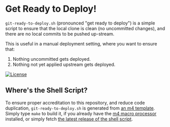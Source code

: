 # Get Ready to Deploy!

`git-ready-to-deploy.sh` (pronounced "get ready to deploy") is a
simple script to ensure that the local clone is clean (no uncommitted
changes), and there are no local commits to be pushed up-stream.

This is useful in a manual deployment setting, where you want to
ensure that:

  1. Nothing uncommitted gets deployed.
  2. Nothing not yet applied upstream gets deployed.

[![License](https://img.shields.io/badge/license-MIT-blue.svg)](https://github.com/oleks/git-ready-to-deploy/blob/master/LICENSE)

## Where's the Shell Script?

To ensure proper accreditation to this repository, and reduce code
duplication, `git-ready-to-deploy.sh` is generated from [an m4
template](git-ready-to-deploy.m4). Simply type `make` to build it, if
you already have the [m4 macro
processor](https://www.gnu.org/software/m4/m4.html) installed, or
simply fetch [the latest release of the shell
script](https://github.com/oleks/git-ready-to-deploy/releases/latest).
